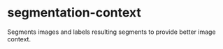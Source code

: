 # segmentation-context
Segments images and labels resulting segments to provide better image context.
